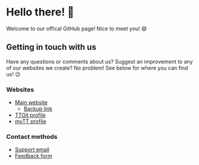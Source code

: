 # Hello there! :wave:
Welcome to our offical GitHub page! Nice to meet you! :smile:

## Getting in touch with us
Have any questions or comments about us? Suggest an improvement to any of our websites we create? No problem! See below for where you can find us! :wink:

### Websites
- [Main website](https://ttnrtsite.me)
  - [Backup link](https://ttweb.ttnrtsite.io)
- [TTGit profile](https://git.ttnrtsite.me/TTNRT)
- [myTT profile](https://my.ttnrtsite.me/user/2)

### Contact methods
- [Support email](mailto:support@ttnrtsite.me)
- [Feedback form](https://feedback.ttnrtsite.me)
